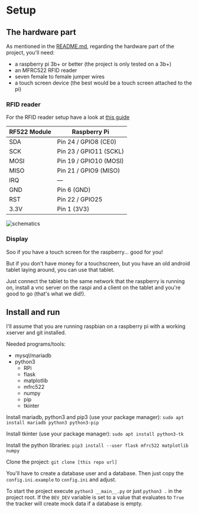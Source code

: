 Setup
===

The hardware part
---

As mentioned in the [README.md](../README.md), regarding the hardware part of
the project, you'll need:
- a raspberry pi 3b+ or better (the project is only tested on a 3b+)
- an MFRC522 RFID reader
- seven female to female jumper wires
- a touch screen device (the best would be a touch screen attached to the pi)

### RFID reader

For the RFID reader setup have a look at [this guide](https://tutorials-raspberrypi.de/raspberry-pi-rfid-rc522-tueroeffner-nfc/)

| RF522 Module | Raspberry Pi           |
|--------------|------------------------|
| SDA          | Pin 24 / GPIO8 (CE0)   |
| SCK          | Pin 23 / GPIO11 (SCKL) |
| MOSI         | Pin 19 / GPIO10 (MOSI) |
| MISO         | Pin 21 / GPIO9 (MISO)  |
| IRQ          | —                      |
| GND          | Pin 6 (GND)            |
| RST          | Pin 22 / GPIO25        |
| 3.3V         | Pin 1 (3V3)            |

![schematics](https://tutorials-raspberrypi.de/wp-content/uploads/Raspberry-Pi-RFID-RC522-NFC_Steckplatine-600x391.png)

### Display

Soo if you have a touch screen for the raspberry... good for you!

But if you don't have money for a touchscreen, but you have an old android
tablet laying around, you can use that tablet.

Just connect the tablet to the same network that the raspberry is running on,
install a vnc server on the raspi and a client on the tablet and you're good to
go (that's what we did!).


Install and run
---

I'll assume that you are running raspbian on a raspberry pi with a working
xserver and git installed.

Needed programs/tools:
- mysql/mariadb
- python3
  - RPi
  - flask
  - matplotlib
  - mfrc522
  - numpy
  - pip
  - tkinter

Install mariadb, python3 and pip3 (use your package manager):
`sudo apt install mariadb python3 python3-pip`

Install tkinter (use your package manager):
`sudo apt install python3-tk`

Install the python libraries:
`pip3 install --user flask mfrc522 matplotlib numpy`

Clone the project:
`git clone [this repo url]`

You'll have to create a database user and a database.
Then just copy the `config.ini.example` to `config.ini` and adjust.

To start the project execute `python3 __main__.py` or just `python3 .` in the
project root. If the `BEV_DEV` variable is set to a value that evaluates to
`True` the tracker will create mock data if a database is empty.
